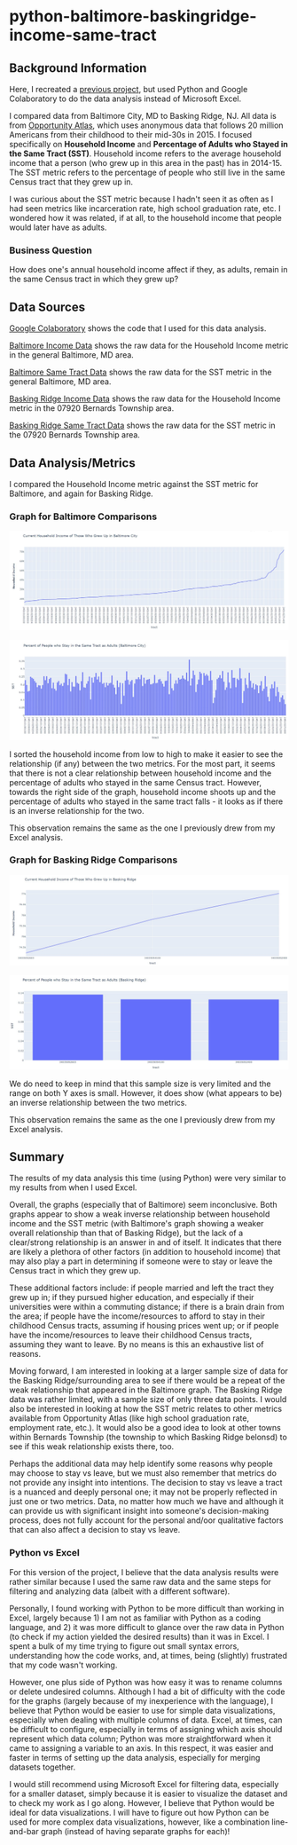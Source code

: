 # python-baltimore-baskingridge-income-same-tract
## Background Information
Here, I recreated a [previous project](https://github.com/viv-sun/baltimore-baskingridge-income-and-same-tract), but used Python and Google Colaboratory to do the data analysis instead of Microsoft Excel. 

I compared data from Baltimore City, MD to Basking Ridge, NJ. All data is from [Opportunity Atlas](https://www.opportunityatlas.org/), which uses anonymous data that follows 20 million Americans from their childhood to their mid-30s in 2015. I focused specifically on __Household Income__ and __Percentage of Adults who Stayed in the Same Tract (SST)__. Household income refers to the average household income that a person (who grew up in this area in the past) has in 2014-15. The SST metric refers to the percentage of people who still live in the same Census tract that they grew up in. 

I was curious about the SST metric because I hadn't seen it as often as I had seen metrics like incarceration rate, high school graduation rate, etc. I wondered how it was related, if at all, to the household income that people would later have as adults. 

### Business Question 
How does one's annual household income affect if they, as adults, remain in the same Census tract in which they grew up? 

## Data Sources
[Google Colaboratory](https://colab.research.google.com/drive/1JwyPECzXniWTbxy00Tyl-9DqhfIUZhUr?usp=sharing) shows the code that I used for this data analysis.

[Baltimore Income Data](https://github.com/viv-sun/python-baltimore-baskingridge-income-same-tract/blob/main/Baltimore_Income%20Data.csv) shows the raw data for the Household Income metric in the general Baltimore, MD area.

[Baltimore Same Tract Data](https://github.com/viv-sun/python-baltimore-baskingridge-income-same-tract/blob/main/Baltimore_Same%20Tract%20Data.csv) shows the raw data for the SST metric in the general Baltimore, MD area. 

[Basking Ridge Income Data](https://github.com/viv-sun/python-baltimore-baskingridge-income-same-tract/blob/main/Basking%20Ridge_Income%20Data.csv) shows the raw data for the Household Income metric in the 07920 Bernards Township area. 

[Basking Ridge Same Tract Data](https://github.com/viv-sun/python-baltimore-baskingridge-income-same-tract/blob/main/Basking%20Ridge_Same%20Tract%20Data.csv) shows the raw data for the SST metric in the 07920 Bernards Township area. 

## Data Analysis/Metrics 
I compared the Household Income metric against the SST metric for Baltimore, and again for Basking Ridge. 

### Graph for Baltimore Comparisons 
![alt text](https://github.com/viv-sun/python-baltimore-baskingridge-income-same-tract/blob/main/Baltimore-Household%20Income-Tract%20Graph.jpg) 

![alt text](https://github.com/viv-sun/python-baltimore-baskingridge-income-same-tract/blob/main/Baltimore-SST-Tract%20Graph.jpg)

I sorted the household income from low to high to make it easier to see the relationship (if any) between the two metrics. For the most part, it seems that there is not a clear relationship between household income and the percentage of adults who stayed in the same Census tract. However, towards the right side of the graph, household income shoots up and the percentage of adults who stayed in the same tract falls - it looks as if there is an inverse relationship for the two. 

This observation remains the same as the one I previously drew from my Excel analysis.

### Graph for Basking Ridge Comparisons 
![alt text](https://github.com/viv-sun/python-baltimore-baskingridge-income-same-tract/blob/main/Basking%20Ridge-Household%20Income-Tract%20graph.jpg)

![alt text](https://github.com/viv-sun/python-baltimore-baskingridge-income-same-tract/blob/main/Basking%20Ridge-SST-Tract%20graph.jpg)

We do need to keep in mind that this sample size is very limited and the range on both Y axes is small. However, it does show (what appears to be) an inverse relationship between the two metrics. 

This observation remains the same as the one I previously drew from my Excel analysis.

## Summary 
The results of my data analysis this time (using Python) were very similar to my results from when I used Excel. 

Overall, the graphs (especially that of Baltimore) seem inconclusive. Both graphs appear to show a weak inverse relationship between household income and the SST metric (with Baltimore's graph showing a weaker overall relationship than that of Basking Ridge), but the lack of a clear/strong relationship is an answer in and of itself. It indicates that there are likely a plethora of other factors (in addition to household income) that may also play a part in determining if someone were to stay or leave the Census tract in which they grew up. 

These additional factors include: if people married and left the tract they grew up in; if they pursued higher education, and especially if their universities were within a commuting distance; if there is a brain drain from the area; if people have the income/resources to afford to stay in their childhood Census tracts, assuming if housing prices went up; or if people have the income/resources to leave their childhood Census tracts, assuming they want to leave. By no means is this an exhaustive list of reasons.

Moving forward, I am interested in looking at a larger sample size of data for the Basking Ridge/surrounding area to see if there would be a repeat of the weak relationship that appeared in the Baltimore graph. The Basking Ridge data was rather limited, with a sample size of only three data points. I would also be interested in looking at how the SST metric relates to other metrics available from Opportunity Atlas (like high school graduation rate, employment rate, etc.). It would also be a good idea to look at other towns within Bernards Township (the township to which Basking Ridge belonsd) to see if this weak relationship exists there, too. 

Perhaps the additional data may help identify some reasons why people may choose to stay vs leave, but we must also remember that metrics do not provide any insight into intentions. The decision to stay vs leave a tract is a nuanced and deeply personal one; it may not be properly reflected in just one or two metrics. Data, no matter how much we have and although it can provide us with significant insight into someone's decision-making process, does not fully account for the personal and/oor qualitative factors that can also affect a decision to stay vs leave.

### Python vs Excel
For this version of the project, I believe that the data analysis results were rather similar because I used the same raw data and the same steps for filtering and analyzing data (albeit with a different software). 

Personally, I found working with Python to be more difficult than working in Excel, largely because 1) I am not as familiar with Python as a coding language, and 2) it was more difficult to glance over the raw data in Python (to check if my action yielded the desired results) than it was in Excel. I spent a bulk of my time trying to figure out small syntax errors, understanding how the code works, and, at times, being (slightly) frustrated that my code wasn't working. 

However, one plus side of Python was how easy it was to rename columns or delete undesired columns. Although I had a bit of difficulty with the code for the graphs (largely because of my inexperience with the language), I believe that Python would be easier to use for simple data visualizations, especially when dealing with multiple columns of data. Excel, at times, can be difficult to configure, especially in terms of assigning which axis should represent which data column; Python was more straightforward when it came to assigning a variable to an axis. In this respect, it was easier and faster in terms of setting up the data analysis, especially for merging datasets together. 

I would still recommend using Microsoft Excel for filtering data, especially for a smaller dataset, simply because it is easier to visualize the dataset and to check my work as I go along. However, I believe that Python would be ideal for data visualizations. I will have to figure out how Python can be used for more complex data visualizations, however, like a combination line-and-bar graph (instead of having separate graphs for each)! 
